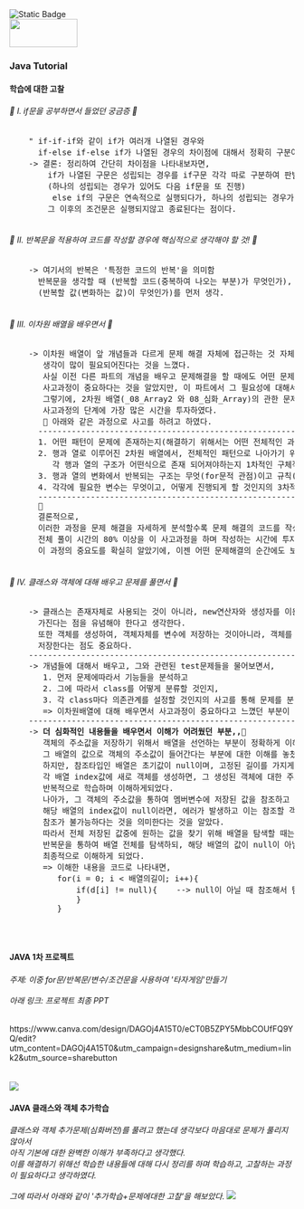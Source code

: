 <img alt="Static Badge" src="https://capsule-render.vercel.app/api?type=waving&height=300&color=gradient&text=Younjung's%20Github&section=header&reversal=false&textBg=false&fontColor=000010&fontSize=65&fontAlign=50&fontAlignY=44&animation=fadeIn&rotate=0&stroke=000001&strokeWidth=3&desc=ʕ•̫͡•ʕ•̫͡•ʔ•̫͡•ʔ•̫͡•ʕ•̫͡•ʔ%20%20%20%20%20%20ʕ•̫͡•ʕ•̫͡•ʔ•̫͡•ʔ•̫͡•ʕ•̫͡•ʔ&descSize=15&descAlignY=70&descAlign=30">
<div>
<img src="https://img.shields.io/badge/Java-007396?style=flat&logo=Java&logoColor=white" style="width: 120px; height: 50px;">
</div>
<h3>Java Tutorial</h3>
<div>
  <h4>학습에 대한 고찰</h4>
  <div>
    <h6>&#127775 Ⅰ. if문을 공부하면서 들었던 궁금증 &#127775</h6>
    <pre>
    " if-if-if와 같이 if가 여러개 나열된 경우와 
      if-else if-else if가 나열된 경우의 차이점에 대해서 정확히 구분이 되지 않아서 추가적으로 학습"
    -> 결론: 정리하여 간단히 차이점을 나타내보자면, 
        if가 나열된 구문은 성립되는 경우를 if구문 각각 따로 구분하여 판별하고
        (하나의 성립되는 경우가 있어도 다음 if문을 또 진행)
         else if의 구문은 연속적으로 실행되다가, 하나의 성립되는 경우가 발생하면 
        그 이후의 조건문은 실행되지않고 종료된다는 점이다.
      </pre>
  </div>
  <div>
    <h6>&#127775; Ⅱ. 반복문을 적용하여 코드를 작성할 경우에 핵심적으로 생각해야 할 것! &#127775;</h6>
    <pre>
    -> 여기서의 반복은 '특정한 코드의 반복'을 의미함
      반복문을 생각할 때 (반복할 코드(중복하여 나오는 부분)가 무엇인가), 
      (반복할 값(변화하는 값)이 무엇인가)를 먼저 생각.
    </pre>
  </div>
  <div>
    <h6>&#127775; Ⅲ. 이차원 배열을 배우면서 &#127775;</h6>
    <pre>
    -> 이차원 배열이 앞 개념들과 다르게 문제 해결 자체에 접근하는 것 자체가 상당히 까다롭고 
       생각이 많이 필요되어진다는 것을 느꼈다.
       사실 이전 다른 파트의 개념을 배우고 문제해결을 할 때에도 어떤 문제를 해결하기 위해서는 
       사고과정이 중요하다는 것을 알았지만, 이 파트에서 그 필요성에 대해서 확실하게 깨달았다.
       그렇기에, 2차원 배열(_08_Array2 와 08_심화_Array)의 관한 문제를 해결하기전에 
       사고과정의 단계에 가장 많은 시간을 투자하였다.
       &#127775 아래와 같은 과정으로 사고를 하려고 하였다.
      -------------------------------------------------------------------------------------------------------
      1. 어떤 패턴이 문제에 존재하는지(해결하기 위해서는 어떤 전체적인 과정이 이루어져야하는지)에 대한 전체적인 분석
      2. 행과 열로 이루어진 2차원 배열에서, 전체적인 패턴으로 나아가기 위해선 
         각 행과 열의 구조가 어떤식으로 존재 되어져야하는지 1차적인 구체적 분석
      3. 행과 열의 변화에서 반복되는 구조는 무엇(for문적 관점)이고 규칙(if적 관점)은 무엇인지 2차적인 분석
      4. 각각에 필요한 변수는 무엇이고, 어떻게 진행되게 할 것인지의 3차적인 분석
      --------------------------------------------------------------------------------------------------------
      &#127775
      결론적으로,
      이러한 과정을 문제 해결을 자세하게 분석할수록 문제 해결의 코드를 작성할 때 수월하다는 점을 몸소 느끼면서,
      전체 풀이 시간의 80% 이상을 이 사고과정을 하며 작성하는 시간에 투자하였다.(각 파일에 사고과정 기입 완료)
      이 과정의 중요도를 확실히 알았기에, 이젠 어떤 문제해결의 순간에도 보다 수월하게 해결에 접근할 수 있을 것이다. 
    </pre>
  </div>
  <div>
    <h6>&#127775; IV. 클래스와 객체에 대해 배우고 문제를 풀면서 &#127775;</h6>
    <pre>
    -> 클래스는 존재자체로 사용되는 것이 아니라, new연산자와 생성자를 이용하여 객체가 생성될 때 비로소 사용된다는 의미를 
      가진다는 점을 유념해야 한다고 생각한다.
      또한 객체를 생성하여, 객체자체를 변수에 저장하는 것이아니라, 객체를 참조할 수 있는 객체에 대한 주소를 참조변수에 
      저장한다는 점도 중요하다.
    -----------------------------------------------------------------------------------------------------------
    -> 개념들에 대해서 배우고, 그와 관련된 test문제들을 물어보면서, 
       1. 먼저 문제에따라서 기능들을 분석하고 
       2. 그에 따라서 class를 어떻게 분류할 것인지, 
       3. 각 class마다 의존관계를 설정할 것인지의 사고를 통해 문제를 분석했다.
       => 이차원배열에 대해 배우면서 사고과정이 중요하다고 느꼈던 부분이 여기서또한 적용되었다.
    -----------------------------------------------------------------------------------------------------------
    -> <b>더 심화적인 내용들을 배우면서 이해가 어려웠던 부분,,&#127775;</b>
       객체의 주소값을 저장하기 위해서 배열을 선언하는 부분이 정확하게 이해되지 않았다.
       그 배열의 값으로 객체의 주소값이 들어간다는 부분에 대한 이해를 놓쳤던 것 같다.
       하지만, 참조타입인 배열은 초기값이 null이며, 고정된 길이를 가지게 되는데(index)
       각 배열 index값에 새로 객체를 생성하면, 그 생성된 객체에 대한 주소의 값을 저장할 수 있다는 것을 
       반복적으로 학습하며 이해하게되었다.
       나아가, 그 객체의 주소값을 통하여 멤버변수에 저장된 값을 참조하고 싶을 때,
       해당 배열의 index값이 null이라면, 에러가 발생하고 이는 참조할 객체의 주소가 없기때문에 
       참조가 불가능하다는 것을 의미한다는 것을 알았다.
       따라서 전체 저장된 값중에 원하는 값을 찾기 위해 배열을 탐색할 때는
       반복문을 통하여 배열 전체를 탐색하되, 해당 배열의 값이 null이 아닐때 참조해서 탐색하라는 조건이 필요하다는 것을
       최종적으로 이해하게 되었다.
       => 이해한 내용을 코드로 나타내면, 
          for(i = 0; i < 배열의길이; i++){
              if(d[i] != null){    --> null이 아닐 때 참조해서 탐색하라!! 이 조건은 배열 전체를 탐색하기 위해서는 반드시 필요한 것이다.
              }
          }
    </pre>
   </div>
</div>
</br>
<div>
  <h4>JAVA 1차 프로젝트</h4>
  <h6> 
  주제: 이중 for문/반복문/변수/조건문을 사용하여 '타자게임'만들기
  </br></br>
  아래 링크: 프로젝트 최종 PPT
  </h6>
  <div>
  https://www.canva.com/design/DAGOj4A15T0/eCT0B5ZPY5MbbCOUfFQ9YQ/edit?utm_content=DAGOj4A15T0&utm_campaign=designshare&utm_medium=link2&utm_source=sharebutton
  </div>
</div>
</br></br>
<img src="https://github-readme-stats.vercel.app/api/top-langs/?username=Younjung58&layout=compact"><br>
<div>
  <h4>JAVA 클래스와 객체 추가학습</h4>
  <h6>클래스와 객체 추가문제(심화버전)를 풀려고 했는데 생각보다 마음대로 문제가 풀리지 않아서<br>
      아직 기본에 대한 완벽한 이해가 부족하다고 생각했다.<br>
      이를 해결하기 위해선 학습한 내용들에 대해 다시 정리를 하며 학습하고, 고찰하는 과정이 필요하다고 생각하였다.<br><br>
      그에 따라서 아래와 같이 '추가학습+문제에대한 고찰'을 해보았다.
<img src ="https://github.com/user-attachments/assets/a0713721-0af9-4e9d-a9f6-4a7b7c444a26">
</div>
